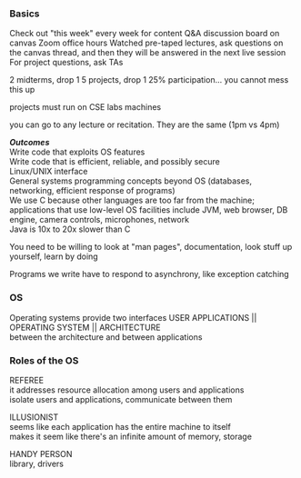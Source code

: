 ### Basics
Check out "this week" every week for content
Q&A discussion board on canvas
Zoom office hours
Watched pre-taped lectures, ask questions on the canvas thread, and then they will be answered in the next live session
For project questions, ask TAs  
  
2 midterms, drop 1
5 projects, drop 1
25% participation... you cannot mess this up  
  
projects must run on CSE labs machines  
  
you can go to any lecture or recitation. They are the same (1pm vs 4pm)

***Outcomes***  
Write code that exploits OS features  
Write code that is efficient, reliable, and possibly secure  
Linux/UNIX interface  
General systems programming concepts beyond OS (databases, networking, efficient response of programs)  
We use C because other languages are too far from the machine; applications that use low-level OS 
facilities include JVM, web browser, DB engine, camera controls, microphones, network  
Java is 10x to 20x slower than C  
  
You need to be willing to look at "man pages", documentation, look stuff up yourself, learn by doing  
  
Programs we write have to respond to asynchrony, like exception catching  
  
### OS
Operating systems provide two interfaces
USER APPLICATIONS
	||
OPERATING SYSTEM
	||
ARCHITECTURE  
between the architecture and between applications

### Roles of the OS
REFEREE  
it addresses resource allocation among users and applications  
isolate users and applications, communicate between them  
  
ILLUSIONIST  
seems like each application has the entire machine to itself  
makes it seem like there's an infinite amount of memory, storage  
  
HANDY PERSON  
library, drivers  
